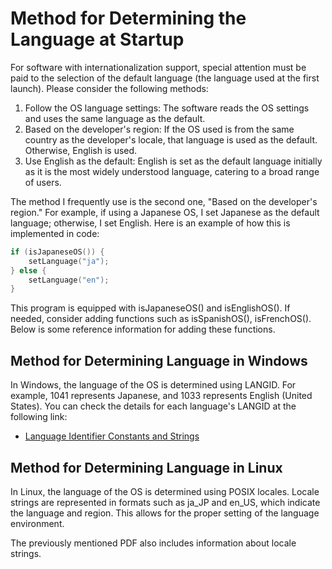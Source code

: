 # Method for Determining the Language at Startup

For software with internationalization support, special attention must be paid to the selection of the default language (the language used at the first launch). Please consider the following methods:

1.    Follow the OS language settings: The software reads the OS settings and uses the same language as the default.
2.    Based on the developer's region: If the OS used is from the same country as the developer's locale, that language is used as the default. Otherwise, English is used.
3.    Use English as the default: English is set as the default language initially as it is the most widely understood language, catering to a broad range of users.

The method I frequently use is the second one, "Based on the developer's region." For example, if using a Japanese OS, I set Japanese as the default language; otherwise, I set English. Here is an example of how this is implemented in code:

```cpp
if (isJapaneseOS()) {
    setLanguage("ja");
} else {
    setLanguage("en");
}
```

This program is equipped with isJapaneseOS() and isEnglishOS(). If needed, consider adding functions such as isSpanishOS(), isFrenchOS(). Below is some reference information for adding these functions.

## Method for Determining Language in Windows

In Windows, the language of the OS is determined using LANGID. For example, 1041 represents Japanese, and 1033 represents English (United States). You can check the details for each language's LANGID at the following link:

-    [Language Identifier Constants and Strings](https://winprotocoldoc.blob.core.windows.net/productionwindowsarchives/MS-LCID/%5bMS-LCID%5d-210407.pdf)

## Method for Determining Language in Linux

In Linux, the language of the OS is determined using POSIX locales. Locale strings are represented in formats such as ja_JP and en_US, which indicate the language and region. This allows for the proper setting of the language environment.

The previously mentioned PDF also includes information about locale strings.